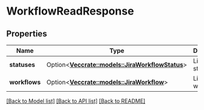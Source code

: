# WorkflowReadResponse

## Properties

Name | Type | Description | Notes
------------ | ------------- | ------------- | -------------
**statuses** | Option<[**Vec<crate::models::JiraWorkflowStatus>**](JiraWorkflowStatus.md)> | List of statuses. | [optional]
**workflows** | Option<[**Vec<crate::models::JiraWorkflow>**](JiraWorkflow.md)> | List of workflows. | [optional]

[[Back to Model list]](../README.md#documentation-for-models) [[Back to API list]](../README.md#documentation-for-api-endpoints) [[Back to README]](../README.md)


